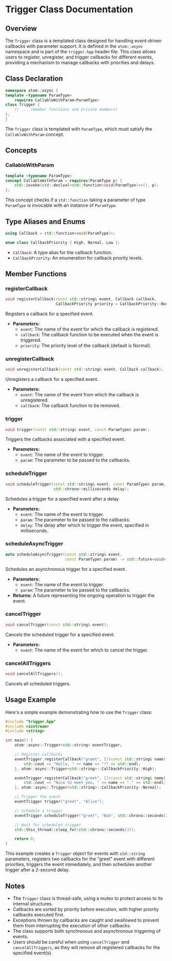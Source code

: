 # Trigger Class Documentation

## Overview

The `Trigger` class is a templated class designed for handling event-driven callbacks with parameter support. It is defined in the `atom::async` namespace and is part of the `trigger.hpp` header file. This class allows users to register, unregister, and trigger callbacks for different events, providing a mechanism to manage callbacks with priorities and delays.

## Class Declaration

```cpp
namespace atom::async {
template <typename ParamType>
    requires CallableWithParam<ParamType>
class Trigger {
    // ... (member functions and private members)
};
}
```

The `Trigger` class is templated with `ParamType`, which must satisfy the `CallableWithParam` concept.

## Concepts

### CallableWithParam

```cpp
template <typename ParamType>
concept CallableWithParam = requires(ParamType p) {
    std::invoke(std::declval<std::function<void(ParamType)>>(), p);
};
```

This concept checks if a `std::function` taking a parameter of type `ParamType` is invocable with an instance of `ParamType`.

## Type Aliases and Enums

```cpp
using Callback = std::function<void(ParamType)>;

enum class CallbackPriority { High, Normal, Low };
```

- `Callback`: A type alias for the callback function.
- `CallbackPriority`: An enumeration for callback priority levels.

## Member Functions

### registerCallback

```cpp
void registerCallback(const std::string& event, Callback callback,
                      CallbackPriority priority = CallbackPriority::Normal);
```

Registers a callback for a specified event.

- **Parameters:**
  - `event`: The name of the event for which the callback is registered.
  - `callback`: The callback function to be executed when the event is triggered.
  - `priority`: The priority level of the callback (default is Normal).

### unregisterCallback

```cpp
void unregisterCallback(const std::string& event, Callback callback);
```

Unregisters a callback for a specified event.

- **Parameters:**
  - `event`: The name of the event from which the callback is unregistered.
  - `callback`: The callback function to be removed.

### trigger

```cpp
void trigger(const std::string& event, const ParamType& param);
```

Triggers the callbacks associated with a specified event.

- **Parameters:**
  - `event`: The name of the event to trigger.
  - `param`: The parameter to be passed to the callbacks.

### scheduleTrigger

```cpp
void scheduleTrigger(const std::string& event, const ParamType& param,
                     std::chrono::milliseconds delay);
```

Schedules a trigger for a specified event after a delay.

- **Parameters:**
  - `event`: The name of the event to trigger.
  - `param`: The parameter to be passed to the callbacks.
  - `delay`: The delay after which to trigger the event, specified in milliseconds.

### scheduleAsyncTrigger

```cpp
auto scheduleAsyncTrigger(const std::string& event,
                          const ParamType& param) -> std::future<void>;
```

Schedules an asynchronous trigger for a specified event.

- **Parameters:**
  - `event`: The name of the event to trigger.
  - `param`: The parameter to be passed to the callbacks.
- **Returns:** A future representing the ongoing operation to trigger the event.

### cancelTrigger

```cpp
void cancelTrigger(const std::string& event);
```

Cancels the scheduled trigger for a specified event.

- **Parameters:**
  - `event`: The name of the event for which to cancel the trigger.

### cancelAllTriggers

```cpp
void cancelAllTriggers();
```

Cancels all scheduled triggers.

## Usage Example

Here's a simple example demonstrating how to use the `Trigger` class:

```cpp
#include "trigger.hpp"
#include <iostream>
#include <string>

int main() {
    atom::async::Trigger<std::string> eventTrigger;

    // Register callbacks
    eventTrigger.registerCallback("greet", [](const std::string& name) {
        std::cout << "Hello, " << name << "!" << std::endl;
    }, atom::async::Trigger<std::string>::CallbackPriority::High);

    eventTrigger.registerCallback("greet", [](const std::string& name) {
        std::cout << "Nice to meet you, " << name << "." << std::endl;
    }, atom::async::Trigger<std::string>::CallbackPriority::Normal);

    // Trigger the event
    eventTrigger.trigger("greet", "Alice");

    // Schedule a trigger
    eventTrigger.scheduleTrigger("greet", "Bob", std::chrono::seconds(2));

    // Wait for scheduled trigger
    std::this_thread::sleep_for(std::chrono::seconds(3));

    return 0;
}
```

This example creates a `Trigger` object for events with `std::string` parameters, registers two callbacks for the "greet" event with different priorities, triggers the event immediately, and then schedules another trigger after a 2-second delay.

## Notes

- The `Trigger` class is thread-safe, using a mutex to protect access to its internal structures.
- Callbacks are sorted by priority before execution, with higher priority callbacks executed first.
- Exceptions thrown by callbacks are caught and swallowed to prevent them from interrupting the execution of other callbacks.
- The class supports both synchronous and asynchronous triggering of events.
- Users should be careful when using `cancelTrigger` and `cancelAllTriggers`, as they will remove all registered callbacks for the specified event(s).
